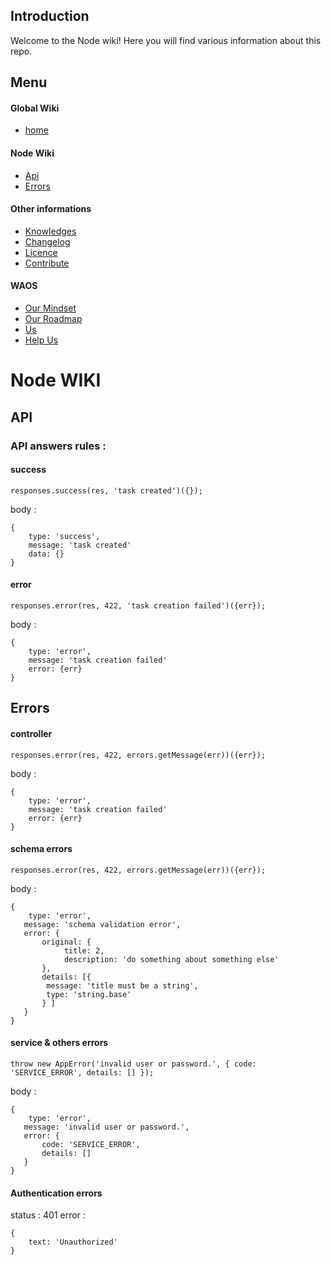 ## Introduction 

Welcome to the Node wiki! Here you will find various information about this repo.

## Menu 

#### Global Wiki

* [home](https://github.com/weareopensource/weareopensource.github.io/wiki)

#### Node Wiki 

* [Api](https://github.com/weareopensource/Node/blob/master/WIKI.md#API)
* [Errors](https://github.com/weareopensource/Node/blob/master/WIKI.md#Errors)

#### Other informations

* [Knowledges](https://github.com/weareopensource/Node/blob/master/KNOWLEDGES.md)
* [Changelog](https://github.com/weareopensource/Node/blob/master/CHANGELOG.md)
* [Licence](https://github.com/weareopensource/Node/blob/master/LICENSE.md)
* [Contribute](https://github.com/weareopensource/weareopensource.github.io/wiki/Contribute)

#### WAOS

* [Our Mindset](https://weareopensource.me/introduction/)
* [Our Roadmap](https://github.com/weareopensource/weareopensource.github.io/projects)
* [Us](https://github.com/weareopensource/weareopensource.github.io/wiki/Us)
* [Help Us](https://github.com/weareopensource/weareopensource.github.io/wiki/HelpUs)

# Node WIKI

## API

### API answers rules : 

#### success

`responses.success(res, 'task created')({});`

body : 

```
{ 
	type: 'success', 
	message: 'task created' 
	data: {}
}
```

#### error

`responses.error(res, 422, 'task creation failed')({err});`

body : 

```
{ 
	type: 'error', 
	message: 'task creation failed' 
	error: {err}
}
```

## Errors

#### controller

`responses.error(res, 422, errors.getMessage(err))({err});`

body : 

```
{ 
	type: 'error', 
	message: 'task creation failed' 
	error: {err}
}
```

#### schema errors

`responses.error(res, 422, errors.getMessage(err))({err});`

body : 

```
{ 
	type: 'error',
   message: 'schema validation error',
   error: { 
       original: { 
            title: 2, 
            description: 'do something about something else' 
       },
       details: [{ 
       	message: 'title must be a string', 
       	type: 'string.base' 
       } ] 
   } 
}
```

#### service & others errors

`throw new AppError('invalid user or password.', { code: 'SERVICE_ERROR', details: [] });`

body : 

```
{ 
	type: 'error',
   message: 'invalid user or password.',
   error: { 
	   code: 'SERVICE_ERROR',
       details: [] 
   } 
}
```

#### Authentication errors

status : 401 
error : 

```
{
	text: 'Unauthorized'
}
```
